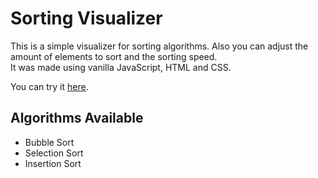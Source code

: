 # Sorting Visualizer
This is a simple visualizer for sorting algorithms. Also you can adjust the amount of elements to sort and the sorting speed.  
It was made using vanilla JavaScript, HTML and CSS.  

You can try it [here](https://s-chaves.github.io/SortingVisualizer/).

## Algorithms Available
- Bubble Sort
- Selection Sort
- Insertion Sort

